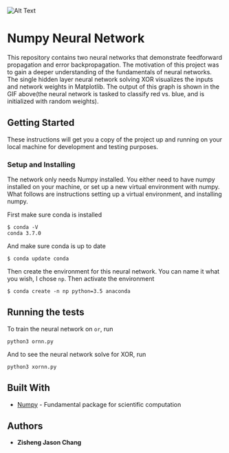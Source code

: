 
![Alt Text](https://github.com/jzisheng/Neural-Network/blob/master/images/training.gif)

# Numpy Neural Network

This repository contains two neural networks that demonstrate feedforward propagation and error backpropagation. The motivation of this project was to gain a deeper understanding of the fundamentals of neural networks. The single hidden layer neural network solving XOR visualizes the inputs and network weights in Matplotlib. The output of this graph is shown in the GIF above(the neural network is tasked to classify red vs. blue, and is initialized with random weights).

## Getting Started

These instructions will get you a copy of the project up and running on your local machine for development and testing purposes.

### Setup and Installing

The network only needs Numpy installed. You either need to have numpy installed on your machine, or set up a new virtual environment with numpy. What follows are instructions setting up a virtual environment, and installing numpy. 

First make sure conda is installed

```
$ conda -V
conda 3.7.0
```

And make sure conda is up to date

```
$ conda update conda
```

Then create the environment for this neural network. You can name it what you wish, I chose ```np```. Then activate the environment

```
$ conda create -n np python=3.5 anaconda
```

## Running the tests
To train the neural network on `or`, run

```
python3 ornn.py
```

And to see the neural network solve for XOR, run
```
python3 xornn.py
```

## Built With

* [Numpy](http://www.numpy.org/) - Fundamental package for scientific computation

## Authors
* **Zisheng Jason Chang** 

